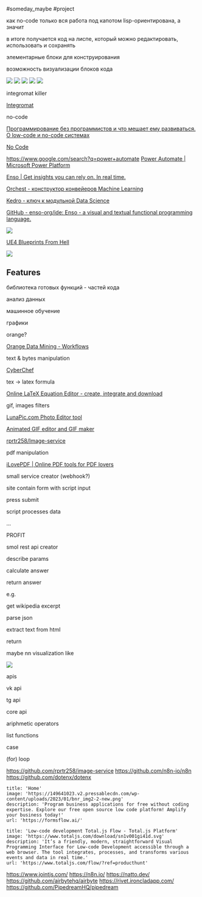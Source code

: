 #someday_maybe #project

как no-code только вся работа под капотом lisp-ориентирована, а значит

в итоге получается код на лиспе, который можно редактировать, использовать и сохранять

элементарные блоки для конструирования

возможность визуализации блоков кода

![](data/static/old/someday_maybe/programming_projects/no-lisp/Untitled.png)
![](data/static/old/someday_maybe/programming_projects/no-lisp/Untitled%201.png)
![](data/static/old/someday_maybe/programming_projects/no-lisp/Untitled%202.png)
![](data/static/old/someday_maybe/programming_projects/no-lisp/Untitled%203.png)
![](data/static/old/someday_maybe/programming_projects/no-lisp/Untitled%204.png)

integromat killer

[Integromat](https://www.integromat.com/en)

no-code

[Программирование без программистов и что мешает ему развиваться. О low-code и no-code системах](https://habr.com/en/post/578280/)

[No Code](https://vas3k.ru/blog/nocode/)

https://www.google.com/search?q=power+automate
[Power Automate | Microsoft Power Platform](https://powerautomateweb.microsoft.com/ru-ru/)

[Enso | Get insights you can rely on. In real time.](https://enso.org/)

[Orchest - конструктор конвейеров Machine Learning](https://habr.com/en/company/skillfactory/blog/576764/)

[Kedro - ключ к модульной Data Science](https://habr.com/en/company/skillfactory/blog/577022/)

[GitHub - enso-org/ide: Enso - a visual and textual functional programming language.](https://github.com/enso-org/ide)

![](data/static/old/someday_maybe/programming_projects/no-lisp/Untitled%205.png)

[UE4 Blueprints From Hell](https://blueprintsfromhell.tumblr.com/)

![](data/static/old/someday_maybe/programming_projects/no-lisp/Untitled%206.png)

## Features

библиотека готовых функций - частей кода

анализ данных

машинное обучение

графики

orange?

[Orange Data Mining - Workflows](https://orangedatamining.com/workflows/)

text & bytes manipulation

[CyberChef](https://gchq.github.io/CyberChef/)

tex → latex formula

[Online LaTeX Equation Editor - create, integrate and download](https://www.codecogs.com/latex/eqneditor.php)

gif, images filters

[LunaPic.com Photo Editor tool](https://www2.lunapic.com/editor/)

[Animated GIF editor and GIF maker](https://ezgif.com/)

[rprtr258/Image-service](https://github.com/rprtr258/Image-service)

pdf manipulation

[iLovePDF | Online PDF tools for PDF lovers](https://www.ilovepdf.com)

small service creator (webhook?)

site contain form with script input

press submit

script processes data

...

PROFIT

smol rest api creator

describe params

calculate answer

return answer

e.g.

get wikipedia excerpt

[](https://ru.wikipedia.org/w/api.php?format=json&action=query&prop=extracts&exsentences=10&titles=Обсессивно-компульсивное%20расстройство)

parse json

extract text from html

return

maybe nn visualization like

![](data/static/old/someday_maybe/programming_projects/no-lisp/xBZ6upTNerrKSclJ.jpg)

apis

vk api

tg api

core api

ariphmetic operators

list functions

case

(for) loop

https://github.com/rprtr258/image-service
https://github.com/n8n-io/n8n
https://github.com/dotenx/dotenx

```embed
title: 'Home'
image: 'https://149641023.v2.pressablecdn.com/wp-content/uploads/2023/01/bnr_img2-2-new.png'
description: 'Program business applications for free without coding expertise. Explore our free open source low code platform! Amplify your business today!'
url: 'https://formsflow.ai/'
```

```embed
title: 'Low-code development Total.js Flow - Total.js Platform'
image: 'https://www.totaljs.com/download/sn1v001gi41d.svg'
description: 'It’s a friendly, modern, straightforward Visual Programming Interface for Low-code Development accessible through a web browser. The tool integrates, processes, and transforms various events and data in real time.'
url: 'https://www.totaljs.com/flow/?ref=producthunt'
```

https://www.jointjs.com/
https://n8n.io/
https://natto.dev/
https://github.com/airbytehq/airbyte
https://rivet.ironcladapp.com/
https://github.com/PipedreamHQ/pipedream